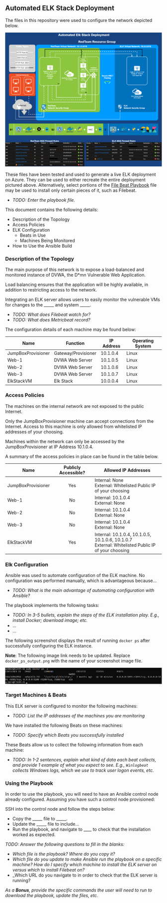 ## Automated ELK Stack Deployment

The files in this repository were used to configure the network depicted below.

![Network Diagram](Diagrams/Week_13_Assignment_Network_Diagram.png)

These files have been tested and used to generate a live ELK deployment on Azure. They can be used to either recreate the entire deployment pictured above. Alternatively, select portions of the [File Beat Playbook](/Ansible/filebeat-playbook.yml) file may be used to install only certain pieces of it, such as Filebeat.

  - _TODO: Enter the playbook file._

This document contains the following details:
- Description of the Topology
- Access Policies
- ELK Configuration
  - Beats in Use
  - Machines Being Monitored
- How to Use the Ansible Build


### Description of the Topology

The main purpose of this network is to expose a load-balanced and monitored instance of DVWA, the D*mn Vulnerable Web Application.

Load balancing ensures that the application will be highly available, in addition to restricting access to the network.

Integrating an ELK server allows users to easily monitor the vulnerable VMs for changes to the _____ and system _____.
- _TODO: What does Filebeat watch for?_
- _TODO: What does Metricbeat record?_

The configuration details of each machine may be found below:

| Name               | Function            | IP Address | Operating System |
|--------------------|---------------------|------------|------------------|
| JumpBoxProvisioner | Gateway/Provisioner | 10.1.0.4   | Linux            |
| Web-1              | DVWA Web Server     | 10.1.0.5   | Linux            |
| Web-2              | DVWA Web Server     | 10.1.0.6   | Linux            |
| Web-3              | DVWA Web Server     | 10.1.0.7   | Linux            |
| ElkStackVM         | Elk Stack           | 10.0.0.4   | Linux            |

### Access Policies

The machines on the internal network are not exposed to the public Internet. 

Only the JumpBoxProvisioner machine can accept connections from the Internet. Access to this machine is only allowed from whitelisted IP addresses of your choosing.

Machines within the network can only be accessed by the JumpBoxProvisioner at IP Address 10.1.0.4.

A summary of the access policies in place can be found in the table below.

| Name               | Publicly Accessible? | Allowed IP Addresses                                                                                 |
|--------------------|:--------------------:|------------------------------------------------------------------------------------------------------|
| JumpBoxProvisioner | Yes                  | Internal: None<br>External: Whitelisted Public IP of your choosing                                   |
| Web-1              | No                   | Internal: 10.1.0.4<br>External: None                                                                 |
| Web-2              | No                   | Internal: 10.1.0.4<br>External: None                                                                 |
| Web-3              | No                   | Internal: 10.1.0.4<br>External: None                                                                 |
| ElkStackVM         | Yes                  | Internal: 10.1.0.4, 10.1.0.5, 10.1.0.6, 10.1.0.7<br>External: Whitelisted Public IP of your choosing |

### Elk Configuration

Ansible was used to automate configuration of the ELK machine. No configuration was performed manually, which is advantageous because...
- _TODO: What is the main advantage of automating configuration with Ansible?_

The playbook implements the following tasks:
- _TODO: In 3-5 bullets, explain the steps of the ELK installation play. E.g., install Docker; download image; etc._
- ...
- ...

The following screenshot displays the result of running `docker ps` after successfully configuring the ELK instance.

**Note**: The following image link needs to be updated. Replace `docker_ps_output.png` with the name of your screenshot image file.  


![TODO: Update the path with the name of your screenshot of docker ps output](Images/docker_ps_output.png)

### Target Machines & Beats
This ELK server is configured to monitor the following machines:
- _TODO: List the IP addresses of the machines you are monitoring_

We have installed the following Beats on these machines:
- _TODO: Specify which Beats you successfully installed_

These Beats allow us to collect the following information from each machine:
- _TODO: In 1-2 sentences, explain what kind of data each beat collects, and provide 1 example of what you expect to see. E.g., `Winlogbeat` collects Windows logs, which we use to track user logon events, etc._

### Using the Playbook
In order to use the playbook, you will need to have an Ansible control node already configured. Assuming you have such a control node provisioned: 

SSH into the control node and follow the steps below:
- Copy the _____ file to _____.
- Update the _____ file to include...
- Run the playbook, and navigate to ____ to check that the installation worked as expected.

_TODO: Answer the following questions to fill in the blanks:_
- _Which file is the playbook? Where do you copy it?_
- _Which file do you update to make Ansible run the playbook on a specific machine? How do I specify which machine to install the ELK server on versus which to install Filebeat on?_
- _Which URL do you navigate to in order to check that the ELK server is running?

_As a **Bonus**, provide the specific commands the user will need to run to download the playbook, update the files, etc._
